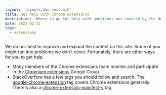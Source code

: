 ```yaml
---
layout: 'layouts/doc-post.njk'
title: Get help with Chrome extensions
description: 'Where to go for help with questions not covered by the documentation.'
date: 2023-02-21
tags:
  - extensions
---
```


We do our best to improve and expand the content on this site. Some of you might run into problems we don't cover. Fortunately, there are other ways for you to get help.

- Many members of the Chrome extensions team monitor and participate in the [Chromium extensions](https://groups.google.com/a/chromium.org/g/chromium-extensions) Google Group.
- StackOverflow has a few tags you should follow and search. The [google-chrome-extension](https://stackoverflow.com/questions/tagged/google-chrome-extension) tag covers Chrome extensions generally. There's also a [chrome-extension-manifest-v](https://stackoverflow.com/questions/tagged/chrome-extension-manifest-v3) tag.
